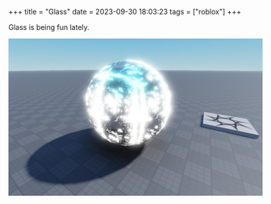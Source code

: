 +++
title = "Glass"
date = 2023-09-30 18:03:23
tags = ["roblox"]
+++

Glass is being fun lately.

![](00.jpg)
